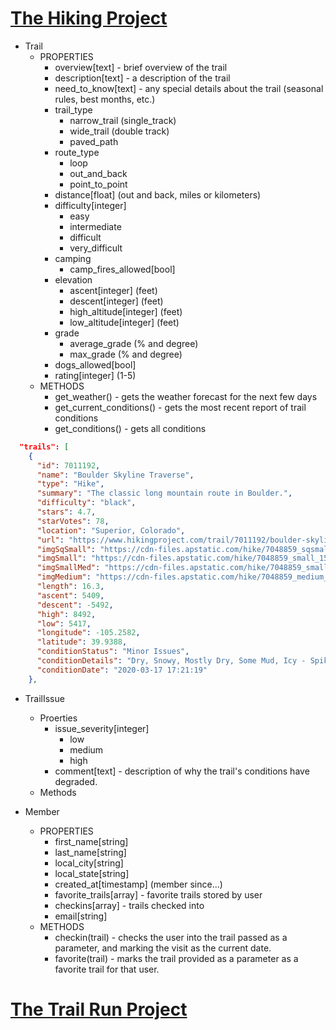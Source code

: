 
# [The Hiking Project](https://www.hikingproject.com)

* Trail
  * PROPERTIES  
    * overview[text] - brief overview of the trail 
    * description[text] - a description of the trail 
    * need_to_know[text] - any special details about the trail (seasonal rules, best months, etc.)
    * trail_type 
      * narrow_trail (single_track)
      * wide_trail (double track)
      * paved_path 
    * route_type 
      * loop 
      * out_and_back
      * point_to_point 
    * distance[float] (out and back, miles or kilometers)
    * difficulty[integer]
      * easy
      * intermediate
      * difficult 
      * very_difficult 
    * camping
      * camp_fires_allowed[bool] 
    * elevation 
      * ascent[integer] (feet)
      * descent[integer] (feet)
      * high_altitude[integer] (feet)
      * low_altitude[integer] (feet) 
    * grade 
      * average_grade (% and degree) 
      * max_grade (% and degree) 
    * dogs_allowed[bool]
    * rating[integer] (1-5)
  * METHODS  
    * get_weather() - gets the weather forecast for the next few days 
    * get_current_conditions() - gets the most recent report of trail conditions 
    * get_conditions() - gets all conditions 

```json
  "trails": [
    {
      "id": 7011192,
      "name": "Boulder Skyline Traverse",
      "type": "Hike",
      "summary": "The classic long mountain route in Boulder.",
      "difficulty": "black",
      "stars": 4.7,
      "starVotes": 78,
      "location": "Superior, Colorado",
      "url": "https://www.hikingproject.com/trail/7011192/boulder-skyline-traverse",
      "imgSqSmall": "https://cdn-files.apstatic.com/hike/7048859_sqsmall_1555540136.jpg",
      "imgSmall": "https://cdn-files.apstatic.com/hike/7048859_small_1555540136.jpg",
      "imgSmallMed": "https://cdn-files.apstatic.com/hike/7048859_smallMed_1555540136.jpg",
      "imgMedium": "https://cdn-files.apstatic.com/hike/7048859_medium_1555540136.jpg",
      "length": 16.3,
      "ascent": 5409,
      "descent": -5492,
      "high": 8492,
      "low": 5417,
      "longitude": -105.2582,
      "latitude": 39.9388,
      "conditionStatus": "Minor Issues",
      "conditionDetails": "Dry, Snowy, Mostly Dry, Some Mud, Icy - Spikes n poles helpful but not required",
      "conditionDate": "2020-03-17 17:21:19"
    },
```



* TrailIssue 
  * Proerties 
    * issue_severity[integer]
      * low 
      * medium 
      * high 
    * comment[text] - description of why the trail's conditions have degraded. 
  * Methods 

* Member 
  * PROPERTIES 
    * first_name[string]
    * last_name[string] 
    * local_city[string]
    * local_state[string]
    * created_at[timestamp] (member since...)
    * favorite_trails[array<Trail>] - favorite trails stored by user 
    * checkins[array<Trail>] - trails checked into 
    * email[string]
  * METHODS  
    * checkin(trail) - checks the user into the trail passed as a parameter, and marking the visit as the current date. 
    * favorite(trail) - marks the trail provided as a parameter as a favorite trail for that user. 


# [The Trail Run Project](https://www.trailrunproject.com)
